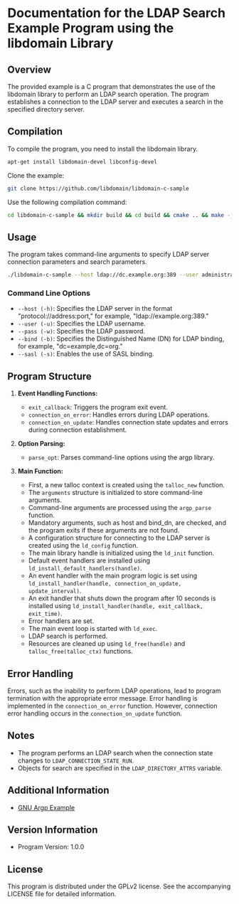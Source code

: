 # Documentation for the LDAP Search Example Program using the libdomain Library

## Overview

The provided example is a C program that demonstrates the use of the libdomain library to perform an LDAP search operation. The program establishes a connection to the LDAP server and executes a search in the specified directory server.

## Compilation

To compile the program, you need to install the libdomain library.

```bash
apt-get install libdomain-devel libconfig-devel
```

Clone the example:

```bash
git clone https://github.com/libdomain/libdomain-c-sample
```

Use the following compilation command:

```bash
cd libdomain-c-sample && mkdir build && cd build && cmake .. && make -j `nproc`
```

## Usage

The program takes command-line arguments to specify LDAP server connection parameters and search parameters.

```bash
./libdomain-c-sample --host ldap://dc.example.org:389 --user administrator --pass password --bind "dc=example,dc=org" --sasl
```

### Command Line Options

- `--host (-h)`: Specifies the LDAP server in the format "protocol://address:port," for example, "ldap://example.org:389."
- `--user (-u)`: Specifies the LDAP username.
- `--pass (-w)`: Specifies the LDAP password.
- `--bind (-b)`: Specifies the Distinguished Name (DN) for LDAP binding, for example, "dc=example,dc=org."
- `--sasl (-s)`: Enables the use of SASL binding.

## Program Structure

1. **Event Handling Functions:**
   - `exit_callback`: Triggers the program exit event.
   - `connection_on_error`: Handles errors during LDAP operations.
   - `connection_on_update`: Handles connection state updates and errors during connection establishment.

2. **Option Parsing:**
   - `parse_opt`: Parses command-line options using the argp library.

3. **Main Function:**
   - First, a new talloc context is created using the `talloc_new` function.
   - The `arguments` structure is initialized to store command-line arguments.
   - Command-line arguments are processed using the `argp_parse` function.
   - Mandatory arguments, such as host and bind_dn, are checked, and the program exits if these arguments are not found.
   - A configuration structure for connecting to the LDAP server is created using the `ld_config` function.
   - The main library handle is initialized using the `ld_init` function.
   - Default event handlers are installed using `ld_install_default_handlers(handle)`.
   - An event handler with the main program logic is set using `ld_install_handler(handle, connection_on_update, update_interval)`.
   - An exit handler that shuts down the program after 10 seconds is installed using `ld_install_handler(handle, exit_callback, exit_time)`.
   - Error handlers are set.
   - The main event loop is started with `ld_exec`.
   - LDAP search is performed.
   - Resources are cleaned up using `ld_free(handle)` and `talloc_free(talloc_ctx)` functions.

## Error Handling

Errors, such as the inability to perform LDAP operations, lead to program termination with the appropriate error message. Error handling is implemented in the `connection_on_error` function. However, connection error handling occurs in the `connection_on_update` function.

## Notes

- The program performs an LDAP search when the connection state changes to `LDAP_CONNECTION_STATE_RUN`.
- Objects for search are specified in the `LDAP_DIRECTORY_ATTRS` variable.

## Additional Information

- [GNU Argp Example](https://www.gnu.org/software/libc/manual/html_node/Argp-Example-3.html)

## Version Information

- Program Version: 1.0.0

## License

This program is distributed under the GPLv2 license. See the accompanying LICENSE file for detailed information.
